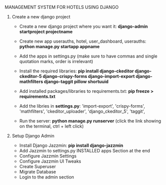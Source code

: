 MANAGEMENT SYSTEM FOR HOTELS USING DJANGO 

1. Create a new django project
      * Create a new django project where you want it: **django-admin startproject projectname**

      * Create new app userauths, hotel, user_dashboard, userauths: **python manage.py startapp appname**

      * Add the apps in settings.py (make sure to have commas and single quotation marks, order is irrelevant)
        
      * Install the required libraries: **pip install django-ckeditor django-ckeditor-5 django-crispy-forms     django-import-export django-mathfilters django-taggit pillow shortuuid**
      * Add installed packages/libraries to requirements.txt: **pip freeze > requirements.txt**
      * Add the libries in **settings.py**: 'import-export', 'crispy-forms', 'mathfilters', 'ckeditor_uploader', 'django_ckeditor_5', 'taggit',
      * Run the server: **python manage.py runserver** (click the link showing on the terminal, ctrl + left click)
      
2. Setup Django Admin 
      * Install Django Jazzmin: **pip install django-jazzmin**
      * Add Jazzmin to settings.py INSTALLED apps Section at the end
      * Configure Jazzmin Settings
      * Configure Jazzmin UI Tweaks
      * Create Superuser
      * Migrate Database
      * Login to the admin section 
   
